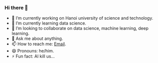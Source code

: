 ### Hi there 👋

- 🔭 I’m currently working on Hanoi university of science and technology.
- 🌱 I’m currently learning data science.
- 👯 I’m looking to collaborate on data science, machine learning, deep learning.
- 💬 Ask me about anything.
- 📫 How to reach me: [Email](phu.dn180153@sis.hust.edu.vn).
- 😄 Pronouns: he/him.
- ⚡ Fun fact: AI kill us...
